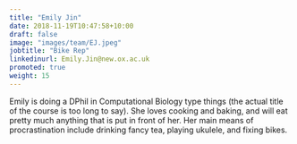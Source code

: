 ```yaml
---
title: "Emily Jin"
date: 2018-11-19T10:47:58+10:00
draft: false
image: "images/team/EJ.jpeg"
jobtitle: "Bike Rep"
linkedinurl: Emily.Jin@new.ox.ac.uk
promoted: true
weight: 15
---
```


Emily is doing a DPhil in Computational Biology type things (the actual title of the course is too long to say). She loves cooking and baking, and will eat pretty much anything that is put in front of her. Her main means of procrastination include drinking fancy tea, playing ukulele, and fixing bikes.